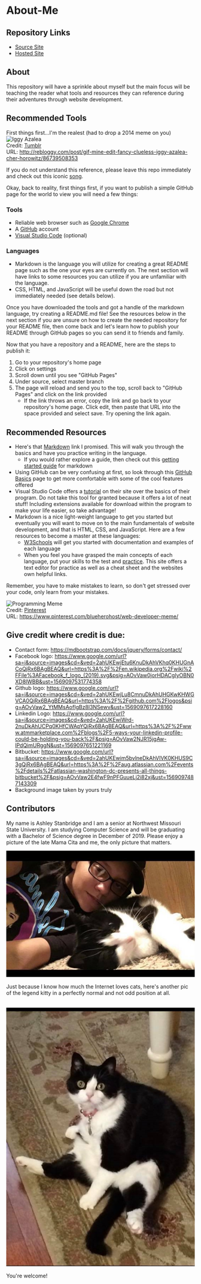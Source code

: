 # About-Me

## Repository Links
- [Source Site](https://github.com/AshleyStanbridge96/p3-client-side-app) 
- [Hosted Site](https://ashleystanbridge96.github.io/p3-client-side-app/) 

## About
This repository will have a sprinkle about myself but the main focus will be teaching the reader what tools and resources they can reference during their adventures through website development.
## Recommended Tools
First things first...I'm the realest (had to drop a 2014 meme on you)
![Iggy Azalea](http://24.media.tumblr.com/9499e538437830c45818c5eb563a6f49/tumblr_n63sci2c1H1r65oxko1_r2_500.gif)<br/>
Credit: [Tumblr](http://rebloggy.com/post/gif-mine-edit-fancy-clueless-iggy-azalea-cher-horowitz/86739508353)<br/>
URL: http://rebloggy.com/post/gif-mine-edit-fancy-clueless-iggy-azalea-cher-horowitz/86739508353

If you do not understand this reference, please leave this repo immediately and check out this iconic [song](https://www.youtube.com/watch?v=O-zpOMYRi0w). 

Okay, back to reality, first things first, if you want to publish a simple GitHub page for the world to view you will need a few things:
### Tools
- Reliable web browser such as [Google Chrome](https://www.google.com/chrome/)
- A [GitHub](https://github.com/) account
- [Visual Studio Code](https://code.visualstudio.com/) (optional)

### Languages
- Markdown is the language you will utilize for creating a great README page such as the one your eyes are currently on. The next section will have links to some resources you can utilize if you are unfamiliar with the language.
- CSS, HTML, and JavaScript will be useful down the road but not immediately needed (see details below).

Once you have downloaded the tools and got a handle of the markdown language, try creating a README.md file! See the resources below in the next section if you are unsure on how to create the needed repository for your README file, then come back and let's learn how to publish your README through GitHub pages so you can send it to friends and family. 

Now that you have a repository and a README, here are the steps to publish it:
1. Go to your repository's home page
2. Click on settings
3. Scroll down until you see "GitHub Pages"
4. Under source, select master branch
5. The page will reload and send you to the top, scroll back to "GitHub Pages" and click on the link provided
    - If the link throws an error, copy the link and go back to your repository's home page. Click edit, then paste that URL into the space provided and select save. Try opening the link again. 

## Recommended Resources
- Here's that [Markdown](https://www.markdowntutorial.com/) link I promised. This will walk you through the basics and have you practice writing in the language.
    - If you would rather explore a guide, then check out this [getting started guide](https://www.markdownguide.org/getting-started/) for markdown
- Using GitHub can be very confusing at first, so look through this [GitHub Basics](https://guides.github.com/activities/hello-world/) page to get more comfortable with some of the cool features offered
- Visual Studio Code offers a [tutorial](https://code.visualstudio.com/docs/introvideos/basics) on their site over the basics of their program. Do not take this tool for granted because it offers a lot of neat stuff! Including extensions available for download within the program to make your life easier, so take advantage!
- Markdown is a nice light-weight language to get you started but eventually you will want to move on to the main fundamentals of website development, and that is HTML, CSS, and JavaScript. Here are a few resources to become a master at these languages:
    - [W3Schools](https://www.w3schools.com/) will get you started with documentation and examples of each language
    - When you feel you have grasped the main concepts of each language, put your skills to the test and [practice](https://html-css-js.com/). This site offers a text editor for practice as well as a cheat sheet and the websites own helpful links.

Remember, you have to make mistakes to learn, so don't get stressed over your code, only learn from your mistakes.

![Programming Meme](https://i.pinimg.com/236x/aa/42/e2/aa42e21bf7047a27903f2a45e8f0e84d.jpg)
<br/>Credit: [Pinterest](https://www.pinterest.com/blueherohost/web-developer-meme/)
<br/>URL: https://www.pinterest.com/blueherohost/web-developer-meme/
## Give credit where credit is due:
- Contact form: https://mdbootstrap.com/docs/jquery/forms/contact/
- Facebook logo: https://www.google.com/url?sa=i&source=images&cd=&ved=2ahUKEwjEtu6KnuDkAhVKhq0KHUGnACoQjRx6BAgBEAQ&url=https%3A%2F%2Fen.wikipedia.org%2Fwiki%2FFile%3AFacebook_f_logo_(2019).svg&psig=AOvVaw0jorHDACgIyOBN0XD8lWBB&ust=1569097531774358
- Github logo: https://www.google.com/url?sa=i&source=images&cd=&ved=2ahUKEwjLu8CmnuDkAhUHGKwKHWGVCA0QjRx6BAgBEAQ&url=https%3A%2F%2Fgithub.com%2Flogos&psig=AOvVaw2_YtMMsAofIgBz8l3NSewv&ust=1569097617228160
- Linkedin Logo: https://www.google.com/url?sa=i&source=images&cd=&ved=2ahUKEwiWrd-2nuDkAhUCPq0KHfCWApYQjRx6BAgBEAQ&url=https%3A%2F%2Fwww.atmmarketplace.com%2Fblogs%2F5-ways-your-linkedin-profile-could-be-holding-you-back%2F&psig=AOvVaw2NJR15jgAw-lPdQimURggN&ust=1569097651221169
- Bitbucket: https://www.google.com/url?sa=i&source=images&cd=&ved=2ahUKEwim5bvlneDkAhVIVK0KHUS9C3gQjRx6BAgBEAQ&url=https%3A%2F%2Faug.atlassian.com%2Fevents%2Fdetails%2Fatlassian-washington-dc-presents-all-things-bitbucket%2F&psig=AOvVaw2E4fwF9nPFGuueLj2i82xj&ust=1569097487143309
- Background image taken by yours truly


## Contributors
My name is Ashley Stanbridge and I am a senior at Northwest Missouri State University. I am studying Computer Science and will be graduating with a Bachelor of Science degree in December of 2019. Please enjoy a picture of the late Mama Cita and me, the only picture that matters.

![Mama and I](./resources/pic-for-GitHub-page.jpg)

Just because I know how much the Internet loves cats, here's another pic of the legend kitty in a perfectly normal and not odd position at all.

<br/>![Mama Cita](./resources/mama.jpg)

You're welcome!

